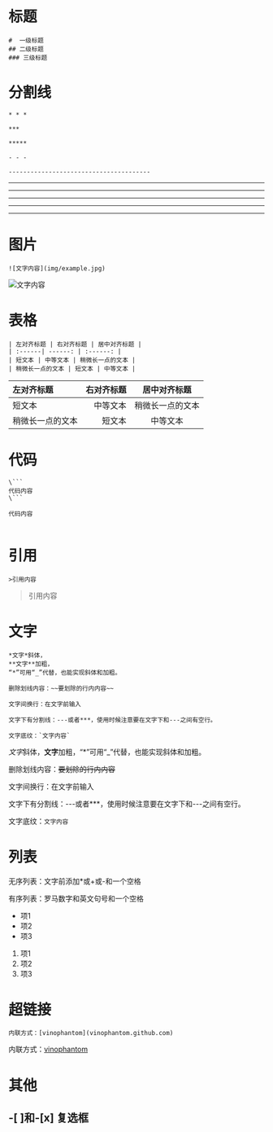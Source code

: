 # 标题
```
#  一级标题
## 二级标题
### 三级标题    
```
# 分割线

```
* * *

***

*****

- - -

---------------------------------------
```

* * *

***

*****

- - -

-----------------------------


# 图片

```
![文字内容](img/example.jpg)

```
![文字内容](img/example.jpg)
# 表格
```
| 左对齐标题 | 右对齐标题 | 居中对齐标题 |
| :------| ------: | :------: |
| 短文本 | 中等文本 | 稍微长一点的文本 |
| 稍微长一点的文本 | 短文本 | 中等文本 |
```



| 左对齐标题 | 右对齐标题 | 居中对齐标题 |
| :------| ------: | :------: |
| 短文本 | 中等文本 | 稍微长一点的文本 |
| 稍微长一点的文本 | 短文本 | 中等文本 |


# 代码

```
\```
代码内容
\```

```
```
代码内容


```

# 引用
```
>引用内容
```

>引用内容



# 文字

```
*文字*斜体，
**文字**加粗，
“*”可用“_”代替，也能实现斜体和加粗。

删除划线内容：~~要划除的行内内容~~

文字间换行：在文字前输入

文字下有分割线：---或者***，使用时候注意要在文字下和---之间有空行。

文字底纹：`文字内容`
```

*文字*斜体，**文字**加粗，“*”可用“_”代替，也能实现斜体和加粗。

删除划线内容：~~要划除的行内内容~~

文字间换行：在文字前输入

文字下有分割线：---或者***，使用时候注意要在文字下和---之间有空行。

文字底纹：`文字内容`


# 列表

无序列表：文字前添加*或+或-和一个空格

有序列表：罗马数字和英文句号和一个空格

+ 项1
+ 项2
+ 项3

1. 项1
2. 项2
3. 项3

# 超链接
```
内联方式：[vinophantom](vinophantom.github.com)

```

内联方式：[vinophantom](vinophantom.github.com)


# 其他

-[ ]和-[x] 复选框
-
